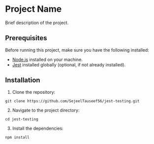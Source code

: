 <h1>Project Name</h1>

<p>Brief description of the project.</p>

<h2>Prerequisites</h2>

<p>Before running this project, make sure you have the following installed:</p>

<ul>
  <li><a href="https://nodejs.org">Node.js</a> installed on your machine.</li>
  <li><a href="https://jestjs.io">Jest</a> installed globally (optional, if not already installed).</li>
</ul>

<h2>Installation</h2>

<ol>
  <li>Clone the repository:</li>
</ol>

<pre><code>git clone https://github.com/SejeelTauseef56/jest-testing.git
</code></pre>

<ol start="2">
  <li>Navigate to the project directory:</li>
</ol>

<pre><code>cd jest-testing
</code></pre>

<ol start="3">
  <li>Install the dependencies:</li>
</ol>

<pre><code>npm install
</code></pre>

